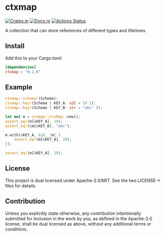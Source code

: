 # ctxmap

[![Crates.io](https://img.shields.io/crates/v/ctxmap.svg)](https://crates.io/crates/ctxmap)
[![Docs.rs](https://docs.rs/ctxmap/badge.svg)](https://docs.rs/ctxmap/)
[![Actions Status](https://github.com/frozenlib/ctxmap/workflows/CI/badge.svg)](https://github.com/frozenlib/ctxmap/actions)

A collection that can store references of different types and lifetimes.

## Install

Add this to your Cargo.toml:

```toml
[dependencies]
ctxmap = "0.1.0"
```

## Example

```rust
ctxmap::schema!(Schema);
ctxmap::key!(Schema { KEY_A: u32 = 10 });
ctxmap::key!(Schema { KEY_B: str = "abc" });

let mut m = ctxmap::CtxMap::new();
assert_eq!(m[&KEY_A], 10);
assert_eq!(&m[&KEY_B], "abc");

m.with(&KEY_A, &20, |m| {
    assert_eq!(m[&KEY_A], 20);
});

assert_eq!(m[&KEY_A], 10);
```

## License

This project is dual licensed under Apache-2.0/MIT. See the two LICENSE-\* files for details.

## Contribution

Unless you explicitly state otherwise, any contribution intentionally submitted for inclusion in the work by you, as defined in the Apache-2.0 license, shall be dual licensed as above, without any additional terms or conditions.
